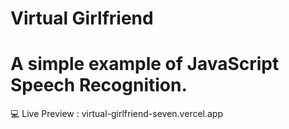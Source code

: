 # Virtual Girlfriend
# A simple example of JavaScript Speech Recognition. 
 
💻 Live Preview : virtual-girlfriend-seven.vercel.app
